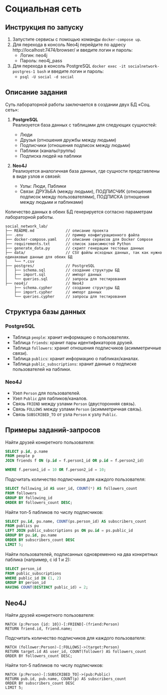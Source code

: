 # Социальная сеть

## Инструкция по запуску

1. Запустите сервисы с помощью команды `docker-compose up`.
2. Для перехода в консоль Neo4j перейдите по адресу http://localhost:7474/browser/ и введите логин и пароль:
   - Логин: neo4j
   - Пароль: neo4j_pass
3. Для перехода в консоль PostgreSQL `docker exec -it socialnetwork-postgres-1 bash` и введите логин и пароль:
   - `psql -U social -d social`
## Описание задания

Суть лабораторной работы заключается в создании двух БД «Соц. сеть»:

1. **PostgreSQL**  
   Реализуется база данных с таблицами для следующих сущностей:
    - Люди
    - Друзья (отношения дружбы между людьми)
    - Подписчики (отношения подписок между людьми)
    - Паблики (каналы/группы)
    - Подписка людей на паблики

2. **Neo4J**  
   Реализуется аналогичная база данных, где сущности представлены в виде узлов и связей:
    - Узлы: Люди, Паблики
    - Связи: ДРУЗЬБА (между людьми), ПОДПИСЧИК (отношения подписок между пользователями), ПОДПИСКА (отношения между людьми и пабликами)

Количество данных в обеих БД генерируется согласно параметрам лабораторной работы.

```plaintext
social_network_lab/
├── README.md              // описание проекта
├── .env                   // пример конфигурационного файла
├── docker-compose.yaml    // описание сервисов для Docker Compose
├── requirements.txt       // список зависимостей Python
├── generate_data.py       // скрипт генерации тестовых данных
├── data/                  // CSV файлы исходных данных, так как нужно одинаковые данные для обеих БД
│   └── *.csv
├── postgres/              // PostgreSQL
│   ├── schema.sql         // создание структуры БД
│   ├── import.sql         // импорт данных
│   └── queries.sql        // запросы для тестирования
├── neo4j/                 // Neo4J
    ├── schema.cypher      // создание структуры БД
    ├── import.cypher      // импорт данных
    └── queries.cypher     // запросы для тестирования

```

## Структура базы данных

### PostgreSQL

- Таблица `people`: хранит информацию о пользователях.
- Таблица `friends`: хранит пары идентификаторов друзей.
- Таблица `followers`: хранит отношения подписчиков (асимметричные связи).
- Таблица `publics`: хранит информацию о пабликах/каналах.
- Таблица `public_subscriptions`: хранит данные о подписке пользователей на паблики.

### Neo4J

- Узел `Person` для пользователей.
- Узел `Public` для пабликов/каналов.
- Связь `FRIEND` между узлами `Person` (двусторонняя связь).
- Связь `FOLLOWS` между узлами `Person` (асимметричная связь).
- Связь `SUBSCRIBED_TO` от узла `Person` к узлу `Public`.

## Примеры заданий-запросов
Найти друзей конкретного пользователя:
```sql
SELECT p.id, p.name
FROM people p
JOIN friends f ON (p.id = f.person1_id OR p.id = f.person2_id)

WHERE f.person1_id = 10 OR f.person2_id = 10;
```

Подсчитать количество подписчиков для каждого пользователя:
```sql
SELECT following_id AS user_id, COUNT(*) AS followers_count
FROM followers
GROUP BY following_id
ORDER BY followers_count DESC;
```

Найти топ-5 пабликов по числу подписчиков:

```sql
SELECT pu.id, pu.name, COUNT(ps.person_id) AS subscribers_count
FROM publics pu
LEFT JOIN public_subscriptions ps ON pu.id = ps.public_id
GROUP BY pu.id, pu.name
ORDER BY subscribers_count DESC
LIMIT 5;
```

Найти пользователей, подписанных одновременно на два конкретных паблика (например, с id 1 и 2):
```sql
SELECT person_id
FROM public_subscriptions
WHERE public_id IN (1, 2)
GROUP BY person_id
HAVING COUNT(DISTINCT public_id) = 2;
```
## Neo4J
Найти друзей конкретного пользователя:
```cypher
MATCH (p:Person {id: 10})-[:FRIEND]-(friend:Person)
RETURN friend.id, friend.name;
```
Подсчитать количество подписчиков для каждого пользователя:

```cypher
MATCH (follower:Person)-[:FOLLOWS]->(target:Person)
RETURN target.id AS user_id, COUNT(follower) AS followers_count
ORDER BY followers_count DESC;
```
Найти топ-5 пабликов по числу подписчиков:
```cypher
MATCH (p:Person)-[:SUBSCRIBED_TO]->(pub:Public)
RETURN pub.id, pub.name, COUNT(p) AS subscribers_count
ORDER BY subscribers_count DESC
LIMIT 5;
```
